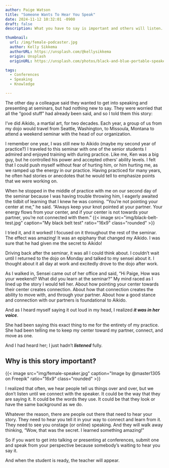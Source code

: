```yaml
---
author: Paige Watson
title: "Someone Wants To Hear You Speak"
date: 2024-11-12 10:32:01 -0900
draft: false
description: What you have to say is important and others will listen.

thumbnail:
  url: /img/female-podcaster.jpg
  author: Kelly Sikkema
  authorURL: https://unsplash.com/@kellysikkema
  origin: Unsplash
  originURL: https://unsplash.com/photos/black-and-blue-portable-speaker-zU3HUZvAKJ0

tags:
  - Conferences
  - Speaking
  - Knowledge

---
```


The other day a colleague said they wanted to get into speaking and presenting at seminars, but had nothing new to say.
They were worried that all the “good stuff” had already been said, and so I told them this story:

I’ve did Aikido, a martial art, for two decades. Each year, a group of us from my dojo would travel from Seattle,
Washington, to Missoula, Montana to attend a weekend seminar with the head of our organization.

I remember one year, I was still new to Aikido (maybe my second year of practice?) I traveled to this seminar with one
of the senior students I admired and enjoyed training with during practice. Like me, Ken was a big guy, but he
controlled his power and accepted others’ ability levels. I felt that I could push myself without fear of hurting him,
or him hurting me, as we ramped up the energy in our practice. Having practiced for many years, he often had stories or
anecdotes that he would tell to emphasize points that we were working on.

When he stopped in the middle of practice with me on our second day of the seminar because I was having trouble throwing
him, I eagerly awaited the tidbit of learning that I knew he was coming. “You’re not pointing your center at me,” he
said. “Always keep your knot pointed at your partner. Your energy flows from your center, and if your center is not
towards your partner, you’re not connected with them.”
{{< image src="img/black-belt-test.jpg" caption="My black belt test" ratio="16x9" class="rounded" >}}

I tried it, and it worked! I focused on it throughout the rest of the seminar. The effect was amazing! It was an
epiphany that changed my Aikido. I was sure that he had given me the secret to Aikido!

Driving back after the seminar, it was all I could think about. I couldn’t wait until I returned to the dojo on Monday
and talked to my sensei about it. I thought about it all day at work and excitedly drove to the dojo after work.

As I walked in, Sensei came out of her office and said, “Hi Paige, How was your weekend? What did you learn at the
seminar?” My mind raced as I lined up the story I would tell her. About how pointing your center towards their center
creates connection. About how that connection creates the ability to move with, and through your partner. About how a
good stance and connection with our partners is foundational to Aikido.

And as I heard myself saying it out loud in my head, I realized **_it was in her voice_**.

She had been saying this exact thing to me for the entirety of my practice. She had been telling me to keep my center
toward my partner, connect, and move as one.

And I had heard her; I just hadn’t **_listened_** fully.

## Why is this story important?

{{< image src="img/female-speaker.jpg" caption="Image by @master1305 on Freepik" ratio="16x9" class="rounded" >}}

I realized that often, we hear people tell us things over and over, but we don’t listen until we connect with the
speaker. It could be the way that they are saying it. It could be the words they use. It could be that they look or have
the same background as we do.

Whatever the reason, there are people out there that need to hear your story. They need to hear you tell it in your way
to connect and learn from it. They need to see you onstage (or online) speaking. And they will walk away thinking, “Wow,
that was the secret. I learned something amazing!”

So if you want to get into talking or presenting at conferences, submit one and speak from your perspective because
somebody’s waiting to hear you say it.

And when the student is ready, the teacher will appear.
